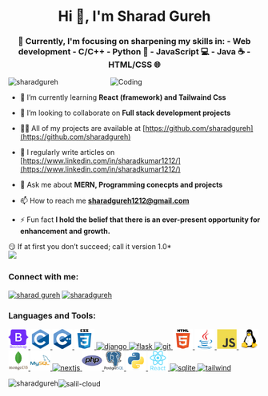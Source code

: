 <div align="center">
</div>

<h1 align="center">Hi 👋, I'm Sharad Gureh</h1>
<h3 align="center">🌟 Currently, I'm focusing on sharpening my skills in:
   - Web development
   - C/C++
   - Python 🐍
   - JavaScript 💻
   - Java ☕
   - HTML/CSS 🌐
   
   </h3>
<img align="right" alt="Coding" width="300" margin-top="30px" src="https://media3.giphy.com/media/L8K62iTDkzGX6/giphy.gif?cid=ecf05e47496e1tdrjzuuscged6sdswjjdk2tf9tckcoutv5h&ep=v1_gifs_search&rid=giphy.gif&ct=g">


<p align="left"> <img src="https://komarev.com/ghpvc/?username=sharadgureh&label=Profile%20views&color=0e75b6&style=flat" alt="sharadgureh" /> </p>

- 🌱 I’m currently learning **React (framework) and Tailwaind Css**

- 👯 I’m looking to collaborate on **Full stack development projects**

- 👨‍💻 All of my projects are available at [https://github.com/sharadgureh](https://github.com/sharadgureh)

- 📝 I regularly write articles on [https://www.linkedin.com/in/sharadkumar1212/](https://www.linkedin.com/in/sharadkumar1212/)

- 💬 Ask me about **MERN, Programming conecpts and projects**

- 📫 How to reach me **sharadgureh1212@gmail.com**

- ⚡ Fun fact **I hold the belief that there is an ever-present opportunity for enhancement and growth.**

:smirk:  If at first you don’t succeed; call it version 1.0*
<br>
<img src="https://media3.giphy.com/media/YTzh3zw4mj1XpjjiIb/giphy.gif?cid=ecf05e47icgoraoa97oq2kvgw765rzfew3k8brdcd214boco&ep=v1_gifs_search&rid=giphy.gif&ct=g" width='300'>

<h3 align="left">Connect with me:</h3>
<p align="left">
<a href="https://www.linkedin.com/in/sharadkumar1212/" target="blank"><img align="center" src="https://cdn.worldvectorlogo.com/logos/linkedin-icon-2.svg" alt="sharad gureh" height="30" width="40" /></a>
<a href="https://stackoverflow.com/users/19984920/sharad-gureh" target="blank"><img align="center" src="https://upload.wikimedia.org/wikipedia/commons/thumb/e/ef/Stack_Overflow_icon.svg/1200px-Stack_Overflow_icon.svg.png" alt="sharadgureh" height="30" width="40" /></a>
</p>

<h3 align="left">Languages and Tools:</h3>
<p align="left"> </a> <a href="https://getbootstrap.com" target="_blank" rel="noreferrer"> <img src="https://raw.githubusercontent.com/devicons/devicon/master/icons/bootstrap/bootstrap-plain-wordmark.svg" alt="bootstrap" width="40" height="40"/> </a> <a href="https://www.cprogramming.com/" target="_blank" rel="noreferrer"> <img src="https://raw.githubusercontent.com/devicons/devicon/master/icons/c/c-original.svg" alt="c" width="40" height="40"/> </a> <a href="https://www.w3schools.com/cpp/" target="_blank" rel="noreferrer"> <img src="https://raw.githubusercontent.com/devicons/devicon/master/icons/cplusplus/cplusplus-original.svg" alt="cplusplus" width="40" height="40"/> </a> <a href="https://www.w3schools.com/css/" target="_blank" rel="noreferrer"> <img src="https://raw.githubusercontent.com/devicons/devicon/master/icons/css3/css3-original-wordmark.svg" alt="css3" width="40" height="40"/> </a> <a href="https://www.djangoproject.com/" target="_blank" rel="noreferrer"> <img src="https://cdn.worldvectorlogo.com/logos/django.svg" alt="django" width="40" height="40"/> </a> <a href="https://flask.palletsprojects.com/" target="_blank" rel="noreferrer"> <img src="https://www.vectorlogo.zone/logos/pocoo_flask/pocoo_flask-icon.svg" alt="flask" width="40" height="40"/> </a> <a href="https://git-scm.com/" target="_blank" rel="noreferrer"> <img src="https://www.vectorlogo.zone/logos/git-scm/git-scm-icon.svg" alt="git" width="40" height="40"/> </a> <a href="https://www.w3.org/html/" target="_blank" rel="noreferrer"> <img src="https://raw.githubusercontent.com/devicons/devicon/master/icons/html5/html5-original-wordmark.svg" alt="html5" width="40" height="40"/> </a> <a href="https://www.java.com" target="_blank" rel="noreferrer"> <img src="https://raw.githubusercontent.com/devicons/devicon/master/icons/java/java-original.svg" alt="java" width="40" height="40"/> </a> <a href="https://developer.mozilla.org/en-US/docs/Web/JavaScript" target="_blank" rel="noreferrer"> <img src="https://raw.githubusercontent.com/devicons/devicon/master/icons/javascript/javascript-original.svg" alt="javascript" width="40" height="40"/> </a> <a href="https://www.linux.org/" target="_blank" rel="noreferrer"> <img src="https://raw.githubusercontent.com/devicons/devicon/master/icons/linux/linux-original.svg" alt="linux" width="40" height="40"/> </a> <a href="https://www.mongodb.com/" target="_blank" rel="noreferrer"> <img src="https://raw.githubusercontent.com/devicons/devicon/master/icons/mongodb/mongodb-original-wordmark.svg" alt="mongodb" width="40" height="40"/> </a> <a href="https://www.mysql.com/" target="_blank" rel="noreferrer"> <img src="https://raw.githubusercontent.com/devicons/devicon/master/icons/mysql/mysql-original-wordmark.svg" alt="mysql" width="40" height="40"/> </a> <a href="https://nextjs.org/" target="_blank" rel="noreferrer"> <img src="https://cdn.worldvectorlogo.com/logos/nextjs-2.svg" alt="nextjs" width="40" height="40"/> </a> <a href="https://www.php.net" target="_blank" rel="noreferrer"> <img src="https://raw.githubusercontent.com/devicons/devicon/master/icons/php/php-original.svg" alt="php" width="40" height="40"/> </a> <a href="https://www.postgresql.org" target="_blank" rel="noreferrer"> <img src="https://raw.githubusercontent.com/devicons/devicon/master/icons/postgresql/postgresql-original-wordmark.svg" alt="postgresql" width="40" height="40"/> </a> <a href="https://www.python.org" target="_blank" rel="noreferrer"> <img src="https://raw.githubusercontent.com/devicons/devicon/master/icons/python/python-original.svg" alt="python" width="40" height="40"/> </a> <a href="https://reactjs.org/" target="_blank" rel="noreferrer"> <img src="https://raw.githubusercontent.com/devicons/devicon/master/icons/react/react-original-wordmark.svg" alt="react" width="40" height="40"/> </a> <a href="https://www.sqlite.org/" target="_blank" rel="noreferrer"> <img src="https://www.vectorlogo.zone/logos/sqlite/sqlite-icon.svg" alt="sqlite" width="40" height="40"/> </a> <a href="https://tailwindcss.com/" target="_blank" rel="noreferrer"> <img src="https://www.vectorlogo.zone/logos/tailwindcss/tailwindcss-icon.svg" alt="tailwind" width="40" height="40"/> </a> </p>


<p><img align="left" src="https://github-readme-stats.vercel.app/api/top-langs?username=sharadgureh&show_icons=true&locale=en&layout=compact" alt="sharadgureh" /></p>
<p><img align="center" src="https://github-readme-streak-stats.herokuapp.com/?user=sharadgureh&" alt="salil-cloud" /></p>

